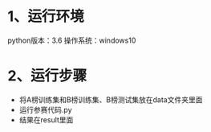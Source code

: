 # 1、运行环境
python版本：3.6
操作系统：windows10

# 2、运行步骤
- 将A榜训练集和B榜训练集、B榜测试集放在data文件夹里面
- 运行参赛代码.py
- 结果在result里面